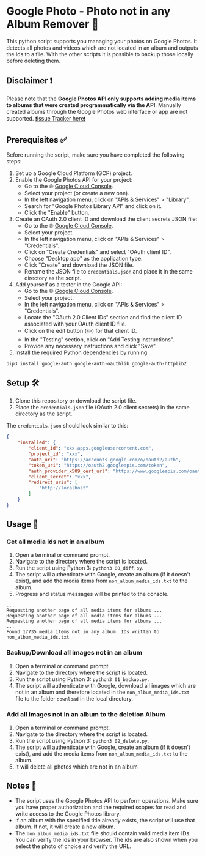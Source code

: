# Google Photo - Photo not in any Album Remover 📸

This python script supports you managing your photos on Google Photos. It detects all photos and videos which are not located in an album and outputs the ids to a file. With the other scripts it is possible to backup those locally before deleting them.

## Disclaimer ❗️

Please note that the **Google Photos API only supports adding media items to albums that were created programmatically via the API**. Manually created albums through the Google Photos web interface or app are not supported. [❗️Issue Tracker here❗️](https://issuetracker.google.com/issues/132274769?pli=1)

## Prerequisites ✅

Before running the script, make sure you have completed the following steps:

1. Set up a Google Cloud Platform (GCP) project.
2. Enable the Google Photos API for your project:
   - Go to the 🌐 [Google Cloud Console](https://console.cloud.google.com/).
   - Select your project (or create a new one).
   - In the left navigation menu, click on "APIs & Services" > "Library".
   - Search for "Google Photos Library API" and click on it.
   - Click the "Enable" button.
3. Create an OAuth 2.0 client ID and download the client secrets JSON file:
   - Go to the 🌐 [Google Cloud Console](https://console.cloud.google.com/).
   - Select your project.
   - In the left navigation menu, click on "APIs & Services" > "Credentials".
   - Click on "Create Credentials" and select "OAuth client ID".
   - Choose "Desktop app" as the application type.
   - Click "Create" and download the JSON file.
   - Rename the JSON file to `credentials.json` and place it in the same directory as the script.
4. Add yourself as a tester in the Google API:
   - Go to the 🌐 [Google Cloud Console](https://console.cloud.google.com/).
   - Select your project.
   - In the left navigation menu, click on "APIs & Services" > "Credentials".
   - Locate the "OAuth 2.0 Client IDs" section and find the client ID associated with your OAuth client ID file.
   - Click on the edit button (✏️) for that client ID.
   - In the "Testing" section, click on "Add Testing Instructions".
   - Provide any necessary instructions and click "Save".
5. Install the required Python dependencies by running
```
pip3 install google-auth google-auth-oauthlib google-auth-httplib2
```

## Setup 🛠️

1. Clone this repository or download the script file.
2. Place the `credentials.json` file (OAuth 2.0 client secrets) in the same directory as the script.

The `credentials.json` should look similar to this:
```json
{
    "installed": {
        "client_id": "xxx.apps.googleusercontent.com",
        "project_id": "xxx",
        "auth_uri": "https://accounts.google.com/o/oauth2/auth",
        "token_uri": "https://oauth2.googleapis.com/token",
        "auth_provider_x509_cert_url": "https://www.googleapis.com/oauth2/v1/certs",
        "client_secret": "xxx",
        "redirect_uris": [
            "http://localhost"
        ]
    }
}

```

## Usage 🚀

### Get all media ids not in an album
1. Open a terminal or command prompt.
2. Navigate to the directory where the script is located.
3. Run the script using Python 3: `python3 00_diff.py`.
4. The script will authenticate with Google, create an album (if it doesn't exist), and add the media items from `non_album_media_ids.txt` to the album.
5. Progress and status messages will be printed to the console.

```
...
Requesting another page of all media items for albums ...
Requesting another page of all media items for albums ...
Requesting another page of all media items for albums ...
...
Found 17735 media items not in any album. IDs written to non_album_media_ids.txt
```

### Backup/Download all images not in an album

1. Open a terminal or command prompt.
2. Navigate to the directory where the script is located.
3. Run the script using Python 3: `python3 01_backup.py`.
4. The script will authenticate with Google, download all images which are not in an album and therefore located in the `non_album_media_ids.txt` file to the folder `download` in the local directory.

### Add all images not in an album to the deletion Album

1. Open a terminal or command prompt.
2. Navigate to the directory where the script is located.
3. Run the script using Python 3: `python3 02_delete.py`.
4. The script will authenticate with Google, create an album (if it doesn't exist), and add the media items from `non_album_media_ids.txt` to the album.
5. It will delete all photos which are not in an album

## Notes 📝

- The script uses the Google Photos API to perform operations. Make sure you have proper authorization and the required scopes for read and write access to the Google Photos library.
- If an album with the specified title already exists, the script will use that album. If not, it will create a new album.
- The `non_album_media_ids.txt` file should contain valid media item IDs. You can verify the ids in your browser. The ids are also shown when you select the photo of choice and verify the URL.
